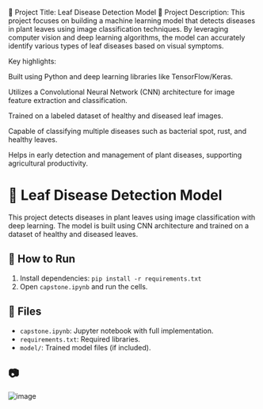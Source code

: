 📌 Project Title: Leaf Disease Detection Model
📝 Project Description:
This project focuses on building a machine learning model that detects diseases in plant leaves using image classification techniques. By leveraging computer vision and deep learning algorithms, the model can accurately identify various types of leaf diseases based on visual symptoms.

Key highlights:

Built using Python and deep learning libraries like TensorFlow/Keras.

Utilizes a Convolutional Neural Network (CNN) architecture for image feature extraction and classification.

Trained on a labeled dataset of healthy and diseased leaf images.

Capable of classifying multiple diseases such as bacterial spot, rust, and healthy leaves.

Helps in early detection and management of plant diseases, supporting agricultural productivity.
# 🌿 Leaf Disease Detection Model

This project detects diseases in plant leaves using image classification with deep learning. The model is built using CNN architecture and trained on a dataset of healthy and diseased leaves.

## 🚀 How to Run
1. Install dependencies: `pip install -r requirements.txt`
2. Open `capstone.ipynb` and run the cells.

## 📁 Files
- `capstone.ipynb`: Jupyter notebook with full implementation.
- `requirements.txt`: Required libraries.
- `model/`: Trained model files (if included).

## 📷 

![image](https://github.com/user-attachments/assets/5787ed82-8d3c-4f32-b6c2-65ec00cad1f6)

